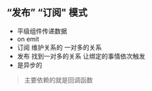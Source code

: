 ## “发布” “订阅" 模式
- 平级组件传递数据
- on emit
- 订阅 维护关系的 一对多的关系
- 发布 找到一对多的关系 让绑定的事情依次触发 
- 是异步的

> 主要依赖的就是回调函数

